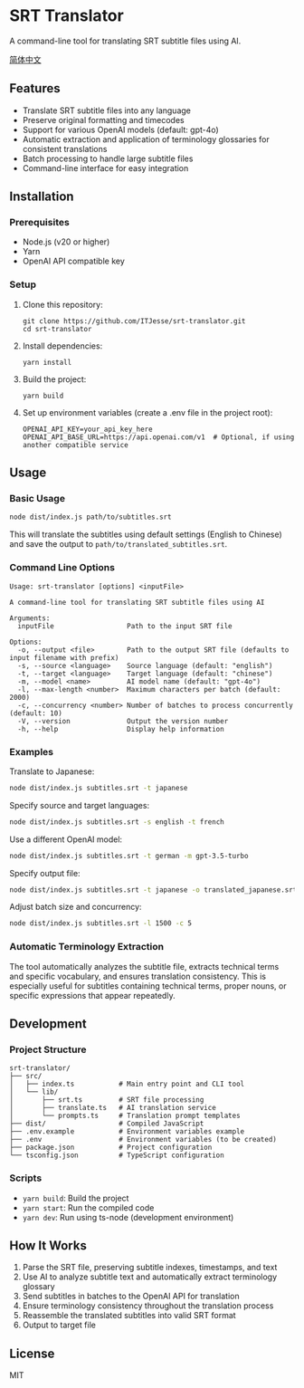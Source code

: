 # SRT Translator

A command-line tool for translating SRT subtitle files using AI.

[简体中文](README_zh.md)

## Features

- Translate SRT subtitle files into any language
- Preserve original formatting and timecodes
- Support for various OpenAI models (default: gpt-4o)
- Automatic extraction and application of terminology glossaries for consistent translations
- Batch processing to handle large subtitle files
- Command-line interface for easy integration

## Installation

### Prerequisites

- Node.js (v20 or higher)
- Yarn
- OpenAI API compatible key

### Setup

1. Clone this repository:

   ```
   git clone https://github.com/ITJesse/srt-translator.git
   cd srt-translator
   ```

2. Install dependencies:

   ```
   yarn install
   ```

3. Build the project:

   ```
   yarn build
   ```

4. Set up environment variables (create a .env file in the project root):

   ```
   OPENAI_API_KEY=your_api_key_here
   OPENAI_API_BASE_URL=https://api.openai.com/v1  # Optional, if using another compatible service
   ```

## Usage

### Basic Usage

```bash
node dist/index.js path/to/subtitles.srt
```

This will translate the subtitles using default settings (English to Chinese) and save the output to `path/to/translated_subtitles.srt`.

### Command Line Options

```
Usage: srt-translator [options] <inputFile>

A command-line tool for translating SRT subtitle files using AI

Arguments:
  inputFile                  Path to the input SRT file

Options:
  -o, --output <file>        Path to the output SRT file (defaults to input filename with prefix)
  -s, --source <language>    Source language (default: "english")
  -t, --target <language>    Target language (default: "chinese")
  -m, --model <name>         AI model name (default: "gpt-4o")
  -l, --max-length <number>  Maximum characters per batch (default: 2000)
  -c, --concurrency <number> Number of batches to process concurrently (default: 10)
  -V, --version              Output the version number
  -h, --help                 Display help information
```

### Examples

Translate to Japanese:

```bash
node dist/index.js subtitles.srt -t japanese
```

Specify source and target languages:

```bash
node dist/index.js subtitles.srt -s english -t french
```

Use a different OpenAI model:

```bash
node dist/index.js subtitles.srt -t german -m gpt-3.5-turbo
```

Specify output file:

```bash
node dist/index.js subtitles.srt -t japanese -o translated_japanese.srt
```

Adjust batch size and concurrency:

```bash
node dist/index.js subtitles.srt -l 1500 -c 5
```

### Automatic Terminology Extraction

The tool automatically analyzes the subtitle file, extracts technical terms and specific vocabulary, and ensures translation consistency. This is especially useful for subtitles containing technical terms, proper nouns, or specific expressions that appear repeatedly.

## Development

### Project Structure

```
srt-translator/
├── src/
│   ├── index.ts           # Main entry point and CLI tool
│   └── lib/
│       ├── srt.ts         # SRT file processing
│       ├── translate.ts   # AI translation service
│       └── prompts.ts     # Translation prompt templates
├── dist/                  # Compiled JavaScript
├── .env.example           # Environment variables example
├── .env                   # Environment variables (to be created)
├── package.json           # Project configuration
└── tsconfig.json          # TypeScript configuration
```

### Scripts

- `yarn build`: Build the project
- `yarn start`: Run the compiled code
- `yarn dev`: Run using ts-node (development environment)

## How It Works

1. Parse the SRT file, preserving subtitle indexes, timestamps, and text
2. Use AI to analyze subtitle text and automatically extract terminology glossary
3. Send subtitles in batches to the OpenAI API for translation
4. Ensure terminology consistency throughout the translation process
5. Reassemble the translated subtitles into valid SRT format
6. Output to target file

## License

MIT
